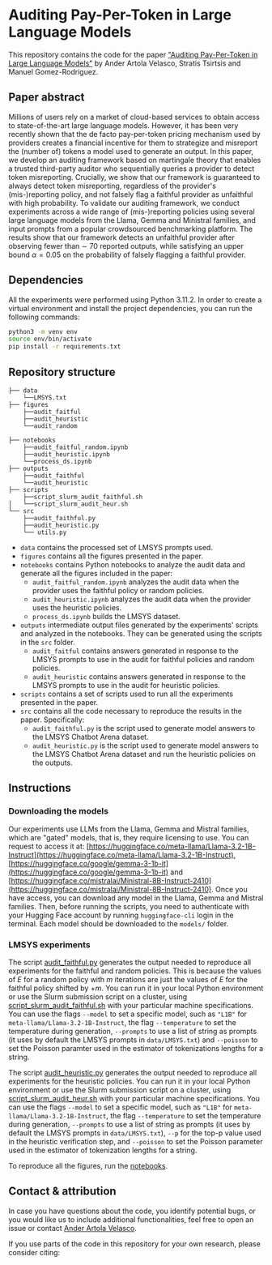# Auditing Pay-Per-Token in Large Language Models
This repository contains the code for the paper ["Auditing Pay-Per-Token in Large Language Models"]()
by Ander Artola Velasco, Stratis Tsirtsis and Manuel Gomez-Rodriguez.


## Paper abstract

Millions of users rely on a market of cloud-based services to obtain access to state-of-the-art large language models.
However, it has been very recently shown that the de facto pay-per-token pricing mechanism used by providers creates a financial incentive for them to strategize and misreport the (number of) tokens a model used to generate an output.
In this paper, we develop an auditing framework based on martingale theory that enables a trusted third-party auditor who sequentially queries a provider to detect token misreporting.
Crucially, we show that our framework is guaranteed to always detect token misreporting, regardless of the provider's (mis-)reporting policy, and not falsely flag a faithful provider as unfaithful with high probability. To validate our auditing framework, we conduct experiments across a wide range of (mis-)reporting policies using several large language models from the Llama, Gemma and Ministral families, and input prompts from a popular crowdsourced benchmarking platform.
The results show that our framework detects an unfaithful provider after observing fewer than $\sim$ 70 reported outputs, 
while satisfying an upper bound $\alpha = 0.05$ on the probability of falsely flagging a faithful provider.

## Dependencies

All the experiments were performed using Python 3.11.2. In order to create a virtual environment and install the project dependencies, you can run the following commands:

```bash
python3 -m venv env
source env/bin/activate
pip install -r requirements.txt
```



## Repository structure

```
├── data
    └──LMSYS.txt
├── figures
    ├──audit_faitful
    ├──audit_heuristic
    └──audit_random

├── notebooks
    ├──audit_faitful_random.ipynb
    ├──audit_heuristic.ipynb
    └──process_ds.ipynb
├── outputs
    ├──audit_faithful
    └──audit_heuristic
├── scripts
    ├──script_slurm_audit_faithful.sh
│   └──script_slurm_audit_heur.sh
└── src
    ├──audit_faithful.py
    ├──audit_heuristic.py
    └── utils.py
```

- `data` contains the processed set of LMSYS prompts used.
- `figures` contains all the figures presented in the paper.
- `notebooks` contains Python notebooks to analyze the audit data and generate all the figures included in the paper:
    - `audit_faitful_random.ipynb` analyzes the audit data when the provider uses the faithful policy or random policies.
    - `audit_heuristic.ipynb` analyzes the audit data when the provider uses the heuristic policies.
    - `process_ds.ipynb` builds the LMSYS dataset.
- `outputs`  intermediate output files generated by the experiments' scripts and analyzed in the notebooks. They can be generated using the scripts in the `src` folder.
    - `audit_faitful` contains answers generated in response to the LMSYS prompts to use in the audit for faithful policies and random policies.
    - `audit_heuristic` contains answers generated in response to the LMSYS prompts to use in the audit for heuristic policies.
- `scripts` contains a set of scripts used to run all the experiments presented in the paper. 
- `src` contains all the code necessary to reproduce the results in the paper. Specifically:
  - `audit_faithful.py` is the script used to generate model answers to the LMSYS Chatbot Arena dataset.
  - `audit_heuristic.py` is the script used to generate model answers to the LMSYS Chatbot Arena dataset and run the heuristic policies on the outputs.



## Instructions

### Downloading the models

Our experiments use LLMs from the Llama, Gemma and Mistral families, which are "gated" models, that is, they require licensing to use.
You can request to access it at: [https://huggingface.co/meta-llama/Llama-3.2-1B-Instruct](https://huggingface.co/meta-llama/Llama-3.2-1B-Instruct), [https://huggingface.co/google/gemma-3-1b-it](https://huggingface.co/google/gemma-3-1b-it) and [https://huggingface.co/mistralai/Ministral-8B-Instruct-2410](https://huggingface.co/mistralai/Ministral-8B-Instruct-2410).
Once you have access, you can download any model in the Llama, Gemma and Mistral families.
Then, before running the scripts, you need to authenticate with your Hugging Face account by running `huggingface-cli` login in the terminal.
Each model should be downloaded to the `models/` folder.


### LMSYS experiments
The script [audit_faithful.py](src/audit_faithful.py) generates the output needed to reproduce all experiments for the faithful and random policies. This is because the values of $E$ for a random policy with $m$ iterations are just the values of $E$ for the faithful policy shifted by $+m$. You can run it in your local Python environment or use the Slurm submission script on a cluster, using [script_slurm_audit_faithful.sh](scripts/script_slurm_audit_faithful.sh) with your particular machine specifications. You can use the flags ``--model`` to set a specific model, such as ``"L1B"`` for ``meta-llama/Llama-3.2-1B-Instruct``, the flag ``--temperature`` to set the temperature during generation, ``--prompts`` to use a list of string as prompts (it uses by default the LMSYS prompts in ``data/LMSYS.txt``) and ``--poisson`` to set the Poisson paramter used in the estimator of tokenizations lengths for a string.

The script [audit_heuristic.py](src/audit_heuristic.py) generates the output needed to reproduce all experiments for the heuristic policies. You can run it in your local Python environment or use the Slurm submission script on a cluster, using [script_slurm_audit_heur.sh](scripts/script_slurm_audit_heur.sh) with your particular machine specifications. You can use the flags ``--model`` to set a specific model, such as ``"L1B"`` for ``meta-llama/Llama-3.2-1B-Instruct``, the flag ``--temperature`` to set the temperature during generation, ``--prompts`` to use a list of string as prompts (it uses by default the LMSYS prompts in ``data/LMSYS.txt``), ``--p`` for the top-p value used in the heuristic verification step, and ``--poisson`` to set the Poisson parameter used in the estimator of tokenization lengths for a string.


To reproduce all the figures, run the [notebooks](notebooks/).


## Contact & attribution

In case you have questions about the code, you identify potential bugs, or you would like us to include additional functionalities, feel free to open an issue or contact [Ander Artola Velasco](mailto:avelasco@mpi-sws.org).

If you use parts of the code in this repository for your own research, please consider citing:
```

```



